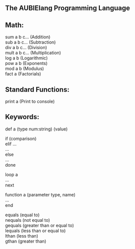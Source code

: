 ## The AUBIElang Programming Language

## Math:
sum a b c... (Addition)  
sub a b c... (Subtraction)  
div a b c... (Division)  
mult a b c... (Multiplication)  
log a b (Logarithmic)  
pow a b (Exponents)  
mod a b (Modulus)  
fact a (Factorials)  

## Standard Functions:
print a (Print to console)  

## Keywords:
def a (type num:string) (value)  
  
if (comparison)  
  elif ...  
    ...  
  else  
    ...  
done  
  
loop a  
...  
next  

function a (parameter type, name)  
...  
end  
  
equals (equal to)  
nequals (not equal to)  
gequals (greater than or equal to)  
lequals (less than or equal to)  
lthan (less than)  
gthan (greater than)  
